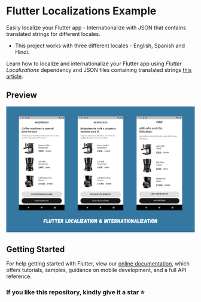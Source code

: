 # Flutter Localizations Example

Easily localize your Flutter app - Internationalize with JSON that contains translated strings for different locales.

- This project works with three different locales - English, Spanish and Hindi.

Learn how to localize and internationalize your Flutter app using *Flutter Localizations* dependency and JSON files containing translated strings [this article](https://medium.com/@thecodexhubofficial/flutter-localization-internationalization-with-json-3ade47abca3f).

## Preview

<img src="screenshots/ss.png" />

## Getting Started

For help getting started with Flutter, view our
[online documentation](https://flutter.dev/docs), which offers tutorials,
samples, guidance on mobile development, and a full API reference.

### If you like this repository, kindly give it a star ⭐
